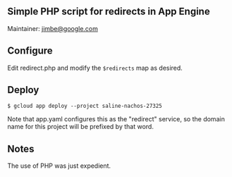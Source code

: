 ## Simple PHP script for redirects in App Engine

Maintainer: jimbe@google.com

## Configure

Edit redirect.php and modify the `$redirects` map as desired.

## Deploy

```
$ gcloud app deploy --project saline-nachos-27325
```

Note that app.yaml configures this as the "redirect" service, so the domain
name for this project will be prefixed by that word.

## Notes

The use of PHP was just expedient.
